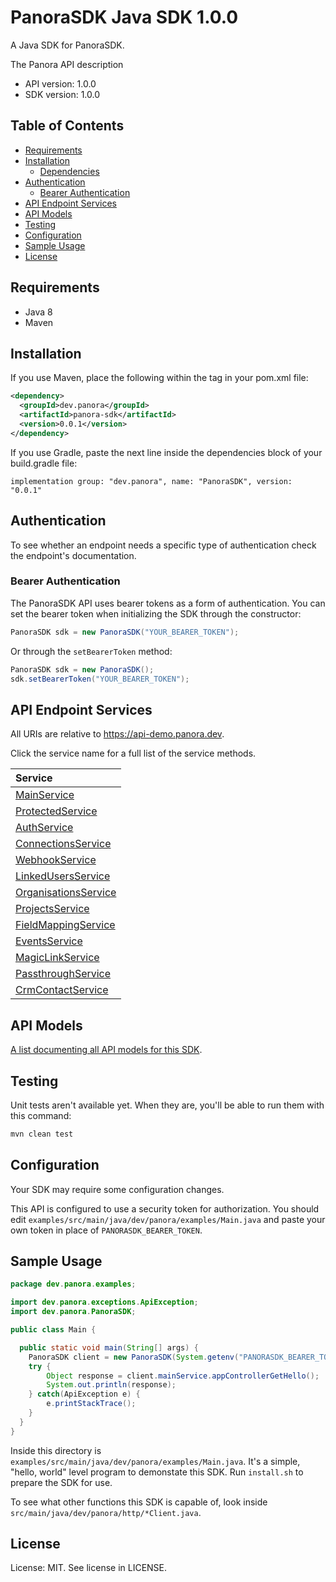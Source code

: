 

# PanoraSDK Java SDK 1.0.0
A Java SDK for PanoraSDK. 

The Panora API description

- API version: 1.0.0
- SDK version: 1.0.0

## Table of Contents
- [Requirements](#requirements)
- [Installation](#installation)
    - [Dependencies](#dependencies)
- [Authentication](#authentication)
  - [Bearer Authentication](#bearer-authentication)
- [API Endpoint Services](#api-endpoint-services)
- [API Models](#api-models)
- [Testing](#testing)
- [Configuration](#configuration)
- [Sample Usage](#sample-usage)
- [License](#license)

## Requirements

- Java 8
- Maven

## Installation

If you use Maven, place the following within the <dependencies> tag in your pom.xml file:

```XML
<dependency>
  <groupId>dev.panora</groupId>
  <artifactId>panora-sdk</artifactId>
  <version>0.0.1</version>
</dependency>
```

If you use Gradle, paste the next line inside the dependencies block of your build.gradle file:

```Gradle
implementation group: "dev.panora", name: "PanoraSDK", version: "0.0.1"
```

## Authentication

To see whether an endpoint needs a specific type of authentication check the endpoint's documentation.

### Bearer Authentication
The PanoraSDK API uses bearer tokens as a form of authentication. You can set the bearer token when initializing the SDK through the constructor:
```Java
PanoraSDK sdk = new PanoraSDK("YOUR_BEARER_TOKEN");
```

Or through the `setBearerToken` method:
```Java
PanoraSDK sdk = new PanoraSDK();
sdk.setBearerToken("YOUR_BEARER_TOKEN");
```


## API Endpoint Services

All URIs are relative to https://api-demo.panora.dev.

Click the service name for a full list of the service methods.

| Service |
| :------ |
|[MainService](src/main/java/dev/panora/services/README.md#mainservice)|
|[ProtectedService](src/main/java/dev/panora/services/README.md#protectedservice)|
|[AuthService](src/main/java/dev/panora/services/README.md#authservice)|
|[ConnectionsService](src/main/java/dev/panora/services/README.md#connectionsservice)|
|[WebhookService](src/main/java/dev/panora/services/README.md#webhookservice)|
|[LinkedUsersService](src/main/java/dev/panora/services/README.md#linkedusersservice)|
|[OrganisationsService](src/main/java/dev/panora/services/README.md#organisationsservice)|
|[ProjectsService](src/main/java/dev/panora/services/README.md#projectsservice)|
|[FieldMappingService](src/main/java/dev/panora/services/README.md#fieldmappingservice)|
|[EventsService](src/main/java/dev/panora/services/README.md#eventsservice)|
|[MagicLinkService](src/main/java/dev/panora/services/README.md#magiclinkservice)|
|[PassthroughService](src/main/java/dev/panora/services/README.md#passthroughservice)|
|[CrmContactService](src/main/java/dev/panora/services/README.md#crmcontactservice)|

## API Models
[A list documenting all API models for this SDK](src/main/java/dev/panora//models/README.md#panorasdk-models).

## Testing

Unit tests aren't available yet. When they are, you'll be able to run them with this command:

```Bash
mvn clean test
```

## Configuration

Your SDK may require some configuration changes.


This API is configured to use a security token for authorization. You should edit `examples/src/main/java/dev/panora/examples/Main.java` and paste your own token in place of `PANORASDK_BEARER_TOKEN`.


## Sample Usage

```Java
package dev.panora.examples;

import dev.panora.exceptions.ApiException;
import dev.panora.PanoraSDK;

public class Main {

  public static void main(String[] args) {
    PanoraSDK client = new PanoraSDK(System.getenv("PANORASDK_BEARER_TOKEN"));
    try {
        Object response = client.mainService.appControllerGetHello();
        System.out.println(response);
    } catch(ApiException e) {
        e.printStackTrace();
    }
  }
}

```

Inside this directory is `examples/src/main/java/dev/panora/examples/Main.java`. It's a simple, "hello, world" level program to demonstate this SDK. Run `install.sh` to prepare the SDK for use. 

To see what other functions this SDK is capable of, look inside `src/main/java/dev/panora/http/*Client.java`.

## License

License: MIT. See license in LICENSE.

